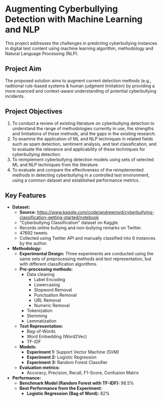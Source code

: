 # Augmenting Cyberbullying Detection with Machine Learning and NLP
This project addresses the challenges in predicting cyberbullying instances in digital text content using machine learning algorithm, methodology and Natural Language Processing (NLP).

## Project Aim
The proposed solution aims to augment current detection methods (e.g., raditional rule-based systems & human judgment limitation) by providing a more nuanced and context-aware understanding of potential cyberbullying incidents.

## Project Objectives
1. To conduct a review of existing literature on cyberbullying detection to understand the range of methodologies currently in use, the strengths and limitations of these methods, and the gaps in the existing research.
2. To examine the application of ML and NLP techniques in related fields such as spam detection, sentiment analysis, and text classification, and to evaluate the relevance and applicability of these techniques for cyberbullying detection.
3. To reimplement cyberbullying detection models using sets of selected ML and NLP techniques 
from the literature. 
4. To evaluate and compare the effectiveness of the reimplemented methods in detecting cyberbullying in a controlled test environment, using a common dataset and established performance metrics.

## Key Features
- **Dataset:**
  - **Source:** https://www.kaggle.com/code/andrewmvd/cyberbullying-classification-getting-started/notebook
  - "Cyberbullying Classification" dataset on Kaggle.
  - Records online bullying and non-bullying remarks on Twitter.
  - 47692 tweets
  - Collected using Twitter API and manually classified into 6 instances by the author.
- **Methodology:**
  - **Experimental Design:** Three experiments are conducted using the same sets of preprocessing methods and text representation, but with different classification algorithms.
  - **Pre-processing methods:**
    - Data cleaning
      - Label Encoding
      - Lowercasing
      - Stopword Removal
      - Punctuation Removal
      - URL Removal
      - Numeric Removal
    - Tokenization
    - Stemming
    - Lemmatization
  - **Text Representation:**
    - Bag-of-Words
    - Word Embedding (Word2Vec)
    - TF-IDF
  - **Models:** 
    - **Experiment 1:** Support Vector Machine (SVM)
    - **Experiment 2:** Logistic Regression
    - **Experiment 3:** Random Forest Classifier
  - **Evaluation metrics:**
    - Accuracy, Precision, Recall, F1-Score, Confusion Matrix
- **Performance:**
  - **Benchmark Model (Random Forest with TF-IDF):** 98.5%
  - **Best Performance from the Experiment:**
    - **Logistic Regression (Bag of Word):** 82%

